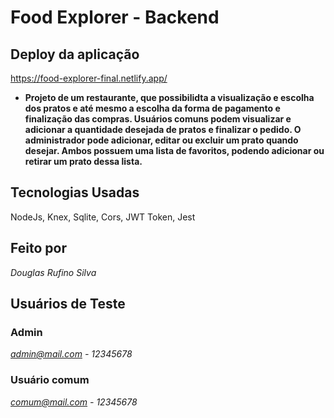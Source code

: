 # Food Explorer - Backend

## Deploy da aplicação 
https://food-explorer-final.netlify.app/


- **Projeto de um restaurante, que possibilidta a visualização e escolha dos pratos e até mesmo a escolha da forma de pagamento e finalização das compras. Usuários comuns podem visualizar e adicionar a quantidade desejada de pratos e finalizar o pedido. O administrador pode adicionar, editar ou excluir um prato quando desejar. Ambos possuem uma lista de favoritos, podendo adicionar ou retirar um prato dessa lista.**

## Tecnologias Usadas
NodeJs, Knex, Sqlite, Cors, JWT Token, Jest

## Feito por 
*Douglas Rufino Silva*

## Usuários de Teste

### Admin
*admin@mail.com - 12345678*

### Usuário comum
*comum@mail.com - 12345678*
